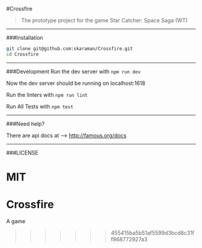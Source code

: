 
#Crossfire
> The prototype project for the game Star Catcher: Space Saga (WT) 


---

###Installation

```bash
git clone git@github.com:skaraman/Crossfire.git
cd Crossfire
```

---

###Development
Run the dev server with ```npm run dev```

Now the dev server should be running on localhost:1618

Run the linters with ```npm run lint```

Run All Tests with ```npm test```

---

###Need help?


There are api docs at -->
http://famous.org/docs

---

###LICENSE

MIT
=======
# Crossfire
A game 
>>>>>>> 455415ba5b51af5599d3bcd8c31ff868772927a3

